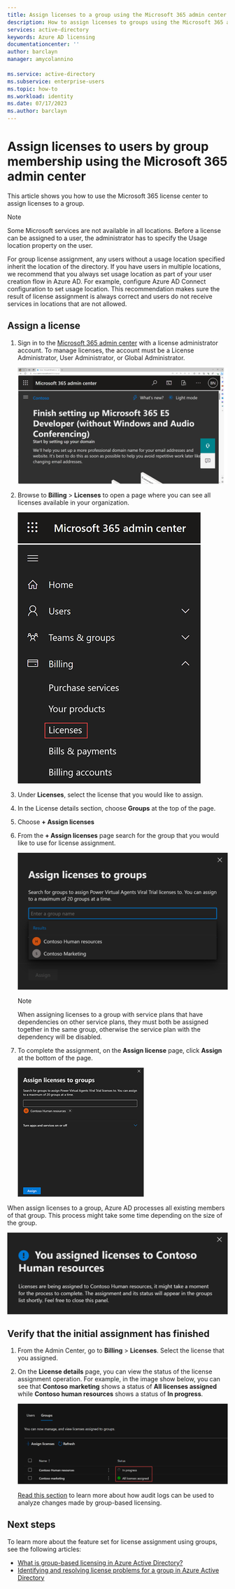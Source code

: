 ```yaml
---
title: Assign licenses to a group using the Microsoft 365 admin center
description: How to assign licenses to groups using the Microsoft 365 admin center
services: active-directory
keywords: Azure AD licensing
documentationcenter: ''
author: barclayn
manager: amycolannino

ms.service: active-directory
ms.subservice: enterprise-users
ms.topic: how-to
ms.workload: identity
ms.date: 07/17/2023
ms.author: barclayn
---
```


# Assign licenses to users by group membership using the Microsoft 365 admin center

This article shows you how to use the Microsoft 365 license center to assign licenses to a group.

> [!NOTE]
> Some Microsoft services are not available in all locations. Before a license can be assigned to a user, the administrator has to specify the Usage location property on the user.
>
> For group license assignment, any users without a usage location specified inherit the location of the directory. If you have users in multiple locations, we recommend that you always set usage location as part of your user creation flow in Azure AD. For example, configure Azure AD Connect configuration to set usage location. This recommendation makes sure the result of license assignment is always correct and users do not receive services in locations that are not allowed.

## Assign a license

1. Sign in to the [Microsoft 365 admin center](https://admin.microsoft.com/) with a license administrator account. To manage licenses, the account must be a License Administrator, User Administrator, or Global Administrator.
   
      ![Screenshot of the Microsoft admin Center landing page](./media/licensing-admin-center/admin-center.png)

1. Browse to **Billing** > **Licenses** to open a page where you can see all licenses available in your organization.

      ![screenshot of portal section allowing user to select products to assign licenses](./media/licensing-admin-center/choose-licenses.png)

1. Under **Licenses**, select the license that you would like to assign. 
1. In the License details section, choose **Groups** at the top of the page.
1. Choose **+ Assign licenses**
1. From the **+ Assign licenses** page search for the group that you would like to use for license assignment.

   ![Screenshot of portal allowing users to choose the group to use for license assignment](./media/licensing-admin-center/assign-license-group.png)
  
   >[!NOTE]
   >When assigning licenses to a group with service plans that have dependencies on other service plans, they must both be assigned together in the same group, otherwise the service plan with the dependency will be disabled.
  
1. To complete the assignment, on the **Assign license** page, click **Assign** at the bottom of the page.

   ![Screenshot of the portal section that allows you to choose assign after selecting the group](./media/licensing-admin-center/choose-assign.png)

When assign licenses to a group, Azure AD processes all existing members of that group. This process might take some time depending on the size of the group.

   ![Screenshot of message telling the administrator that they have assigned a license to a group](./media/licensing-admin-center/licenses-assignment-message.png)

## Verify that the initial assignment has finished

1. From the Admin Center, go to **Billing** > **Licenses**. Select the license that you assigned.

1. On the **License details** page, you can view the status of the license assignment operation. For example, in the image show below, you can see that **Contoso marketing** shows a status of **All licenses assigned** while **Contoso human resources** shows a status of **In progress**.

   ![Screenshot showing you the license assignment progress](./media/licensing-admin-center/progress.png)

   [Read this section](licensing-group-advanced.md#use-audit-logs-to-monitor-group-based-licensing-activity) to learn more about how audit logs can be used to analyze changes made by group-based licensing.


## Next steps

To learn more about the feature set for license assignment using groups, see the following articles:

- [What is group-based licensing in Azure Active Directory?](../fundamentals/licensing-whatis-azure-portal.md?context=azure%2factive-directory%2fusers-groups-roles%2fcontext%2fugr-context)
- [Identifying and resolving license problems for a group in Azure Active Directory](licensing-groups-resolve-problems.md)
